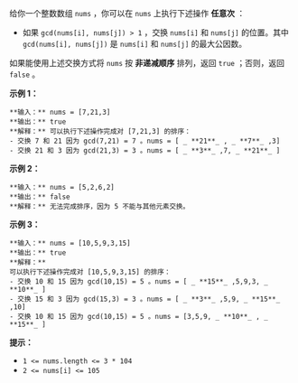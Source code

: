 给你一个整数数组 `nums` ，你可以在 `nums` 上执行下述操作 **任意次** ：

  * 如果 `gcd(nums[i], nums[j]) > 1` ，交换 `nums[i]` 和 `nums[j]` 的位置。其中 `gcd(nums[i], nums[j])` 是 `nums[i]` 和 `nums[j]` 的最大公因数。

如果能使用上述交换方式将 `nums` 按 **非递减顺序** 排列，返回 `true` ；否则，返回 `false` 。



**示例 1：**

    
    
    **输入：** nums = [7,21,3]
    **输出：** true
    **解释：** 可以执行下述操作完成对 [7,21,3] 的排序：
    - 交换 7 和 21 因为 gcd(7,21) = 7 。nums = [ _ **21**_ , _ **7**_ ,3]
    - 交换 21 和 3 因为 gcd(21,3) = 3 。nums = [ _ **3**_ ,7, _ **21**_ ]
    

**示例 2：**

    
    
    **输入：** nums = [5,2,6,2]
    **输出：** false
    **解释：** 无法完成排序，因为 5 不能与其他元素交换。
    

**示例 3：**

    
    
    **输入：** nums = [10,5,9,3,15]
    **输出：** true
    **解释：**
    可以执行下述操作完成对 [10,5,9,3,15] 的排序：
    - 交换 10 和 15 因为 gcd(10,15) = 5 。nums = [ _ **15**_ ,5,9,3, _ **10**_ ]
    - 交换 15 和 3 因为 gcd(15,3) = 3 。nums = [ _ **3**_ ,5,9, _ **15**_ ,10]
    - 交换 10 和 15 因为 gcd(10,15) = 5 。nums = [3,5,9, _ **10**_ , _ **15**_ ]
    



**提示：**

  * `1 <= nums.length <= 3 * 104`
  * `2 <= nums[i] <= 105`

